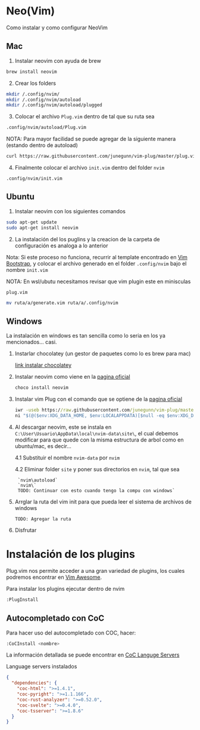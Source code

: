 # Neo(Vim)

Como instalar y como configurar NeoVim

## Mac

1. Instalar neovim con ayuda de brew

```bash
brew install neovim
```

2. Crear los folders

```bash
mkdir /.config/nvim/
mkdir /.config/nvim/autoload
mkdir /.config/nvim/autoload/plugged
```

3. Colocar el archivo `Plug.vim` dentro de tal que su ruta sea

```bash
.config/nvim/autoload/Plug.vim
```

NOTA: Para mayor facilidad se puede agregar de la siguiente manera (estando dentro de autoload)

```bash
curl https://raw.githubusercontent.com/junegunn/vim-plug/master/plug.vim -o Plug.vim
```

4. Finalmente colocar el archivo `init.vim` dentro del folder `nvim`

`.config/nvim/init.vim`


## Ubuntu

1. Instalar neovim con los siguientes comandos

```bash
sudo apt-get update
sudo apt-get install neovim
```

2. La instalación del los puglins y la creacion de la carpeta de configuración es analoga a lo anterior

Nota: Si este proceso no funciona, recurrir al template encontrado en [Vim Bootstrap](https://vim-bootstrap.com/), y colocar el archivo generado en el folder `.config/nvim` bajo el nombre `init.vim`

NOTA: En wsl/ubutu necesitamos revisar que vim plugin este en minisculas

```
plug.vim
```

```bash
mv ruta/a/generate.vim ruta/a/.config/nvim
```

## Windows

La instalación en windows es tan sencilla como lo seria en los ya mencionados... casi.

1. Instarlar chocolatey (un gestor de paquetes como lo es brew para mac)

    [link instalar chocolatey](https://chocolatey.org/install)
    
2. Instalar neovim como viene en la [pagina oficial](https://community.chocolatey.org/packages/neovim/0.5.0) 

    ```bash
    choco install neovim
    ```
    
3. Instalar vim Plug con el comando que se optiene de la [pagina oficial](https://github.com/junegunn/vim-plug)

    ```cmd
    iwr -useb https://raw.githubusercontent.com/junegunn/vim-plug/master/plug.vim |`
    ni "$(@($env:XDG_DATA_HOME, $env:LOCALAPPDATA)[$null -eq $env:XDG_DATA_HOME])/nvim-data/site/autoload/plug.vim" -Force
    ```
    
4. Al descargar neovim, este se instala en `C:\User\Usuario\AppData\local\nvim-data\site\`, el cual debemos modificar para que quede con la misma estructura de arbol como en ubuntu/mac, es decir...

    4.1 Substituir el nombre `nvim-data` por `nvim`


    4.2 Eliminar folder `site` y poner sus directorios en `nvim`, tal que sea

        `nvim\autoload`
        `nvim\`
        TODO: Continuar con esto cuando tengo la compu con windows`

5. Arrglar la ruta del vim init para que pueda leer el sistema de archivos de windows 

    `TODO: Agregar la ruta`

6. Disfrutar


# Instalación de los plugins

Plug.vim nos permite acceder a una gran variedad de plugins, los cuales podremos encontrar en [Vim Awesome](https://vimawesome.com/).

Para instalar los plugins ejecutar dentro de nvim 

```bash
:PlugInstall
```
## Autocompletado con CoC

Para hacer uso del autocompletado con COC, hacer:

```bash
:CoCInstall <nombre>
```

La información detallada se puede encontrar en [CoC Languge Servers](https://github.com/neoclide/coc.nvim/wiki/Language-servers)


Language servers instalados

```json
{
  "dependencies": {
    "coc-html": ">=1.4.1",
    "coc-pyright": ">=1.1.166",
    "coc-rust-analyzer": ">=0.52.0",
    "coc-svelte": ">=0.4.0",
    "coc-tsserver": ">=1.8.6"
  }
}

```
